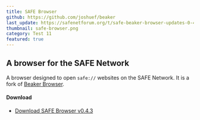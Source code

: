 ```yaml
---
title: SAFE Browser
github: https://github.com/joshuef/beaker
last_update: https://safenetforum.org/t/safe-beaker-browser-updates-0-4-0/11214/35
thumbnail: safe-browser.png
category: Test 11
featured: true
---
```


## A browser for the SAFE Network

A browser designed to open `safe://` websites on the SAFE Network. It is a fork of [Beaker Browser](https://beakerbrowser.com/).

#### Download

- [Download SAFE Browser v0.4.3](https://github.com/joshuef/beaker/releases/tag/v0.4.3)

